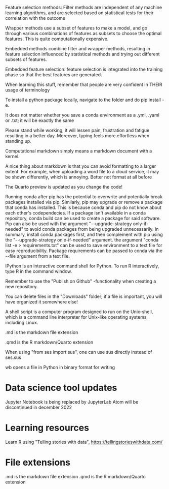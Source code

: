 Feature selection methods:
Filter methods are independent of any machine learning algorithms, and are selected based on statistical tests for their correlation with the outcome

Wrapper methods use a subset of features to make a model, and go through various combinations of features as subsets to choose the optimal features. This is quite computationally expensive.

Embedded methods combine filter and wrapper methods, resulting in feature selection influenced by statistical methods and trying out different subsets of features.

Embedded feature selection: feature selection is integrated into the training phase so that the best features are generated.

When learning this stuff, remember that people are very confident in THEIR usage of terminology

To install a python package locally, navigate to the folder and do pip install -e.

It does not matter whether you save a conda environment as a .yml, .yaml or .txt; it will be exactly the same

Please stand while working, it will lessen pain, frustration and fatigue resulting in a better day. Moreover, typing feels more effortless when standing up.

Computational markdown simply means a markdown document with a kernel.

A nice thing about markdown is that you can avoid formatting to a larger extent. For example, when uploading a word file to a cloud service, it may be shown differently, which is annoying. Better not format at all before

The Quarto preview is updated as you change the code!

Running conda after pip has the potential to overwrite and potentially break packages installed via pip. Similarly, pip may upgrade or remove a package that conda has installed. This is because conda and pip do not know about each other's codependecies.
If a package isn't available in a conda repository, conda build can be used to create a package for said software.
Pip can also be used with the argument "--upgrade-strategy only-if-needed" to avoid conda packages from being upgraded unnecessarily.
In summary, install conda packages first, and then complement with pip using the "--upgrade-strategy onle-if-needed" argument.
the argument "conda list -e > requirements.txt" can be used to save environment to a text file for easy reproducibility.
Package requirements can be passed to conda via the --file argument from a text file.

IPython is an interactive command shell for Python. To run R interactively, type R in the command window.

Remember to use the "Publish on Github" -functionality when creating a new repository.

You can delete files in the "Downloads" folder; if a file is important, you will have organized it somewhere else!

A shell script is a computer program designed to run on the Unix-shell, which is a command line interpreter for Unix-like operating systems, including Linux.

.md is the markdown file extension

.qmd is the R markdown/Quarto extension

When using "from ses import sus", one can use sus directly instead of ses.sus

wb opens a file in Python in binary format for writing

# Data science tool updates
Jupyter Notebook is being replaced by JupyterLab
Atom will be discontinued in december 2022

# Learning resources

Learn R using "Telling stories with data", https://tellingstorieswithdata.com/

# File extensions
.md is the markdown file extension
.qmd is the R markdown/Quarto extension
